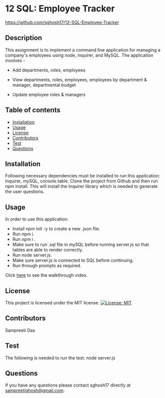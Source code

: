 # **12 SQL: Employee Tracker**

https://github.com/sghosh17/12-SQL-Employee-Tracker

## Description

This assignment is to implement a command line application for managing a company's employees using node, inquirer, and MySQL. The application involves -

- Add departments, roles, employees

- View departments, roles, employees, employees by department & manager, departmental budget

- Update employee roles & managers

## Table of contents

- [Installation](#installation)
- [Usage](#usage)
- [License](#license)
- [Contributors](#contributors)
- [Test](#test)
- [Questions](#questions)

## Installation

Following necessary dependencies must be installed to run this application: inquirer, mySQL, console.table. Clone the project from Github and then run npm install. This will install the Inquirer library which is needed to generate the user questions.

## Usage

In order to use this application:

- Install npm init -y to create a new .json file.
- Run npm i.
- Run npm i <dependencies>.
- Make sure to run .sql file in mySQL before running server.js so that tables are able to render correctly.
- Run node server.js.
- Make sure server.js is connected to SQL before continuing.
- Run through prompts as required.

Click [here](https://drive.google.com/file/d/1e6gBDy1jQUg4vZzT0lehu-_GWCSXAWXp/view?usp=sharing) to see the walkthrough video.

## License

This project is licensed under the MIT license.
[![License: MIT](https://img.shields.io/badge/License-MIT-yellow.svg)](https://opensource.org/licenses/MIT)

## Contributors

Sampreeti Das

## Test

The following is needed to run the test: node server.js

## Questions

If you have any questions please contact sghosh17 directly at sampreetighosh@gmail.com.

